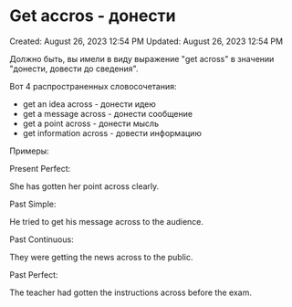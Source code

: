 # Get accros - донести

Created: August 26, 2023 12:54 PM
Updated: August 26, 2023 12:54 PM

Должно быть, вы имели в виду выражение "get across" в значении "донести, довести до сведения".

Вот 4 распространенных словосочетания:

- get an idea across - донести идею
- get a message across - донести сообщение
- get a point across - донести мысль
- get information across - довести информацию

Примеры:

Present Perfect:

She has gotten her point across clearly.

Past Simple:

He tried to get his message across to the audience.

Past Continuous:

They were getting the news across to the public.

Past Perfect:

The teacher had gotten the instructions across before the exam.